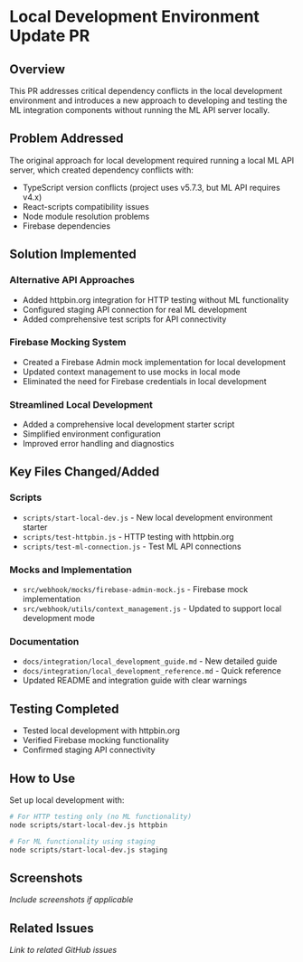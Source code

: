 # Local Development Environment Update PR

## Overview
This PR addresses critical dependency conflicts in the local development environment and introduces a new approach to developing and testing the ML integration components without running the ML API server locally.

## Problem Addressed
The original approach for local development required running a local ML API server, which created dependency conflicts with:
- TypeScript version conflicts (project uses v5.7.3, but ML API requires v4.x)
- React-scripts compatibility issues
- Node module resolution problems
- Firebase dependencies

## Solution Implemented

### Alternative API Approaches
- Added httpbin.org integration for HTTP testing without ML functionality
- Configured staging API connection for real ML development
- Added comprehensive test scripts for API connectivity

### Firebase Mocking System
- Created a Firebase Admin mock implementation for local development
- Updated context management to use mocks in local mode
- Eliminated the need for Firebase credentials in local development

### Streamlined Local Development
- Added a comprehensive local development starter script
- Simplified environment configuration
- Improved error handling and diagnostics

## Key Files Changed/Added

### Scripts
- `scripts/start-local-dev.js` - New local development environment starter
- `scripts/test-httpbin.js` - HTTP testing with httpbin.org
- `scripts/test-ml-connection.js` - Test ML API connections

### Mocks and Implementation
- `src/webhook/mocks/firebase-admin-mock.js` - Firebase mock implementation
- `src/webhook/utils/context_management.js` - Updated to support local development mode

### Documentation
- `docs/integration/local_development_guide.md` - New detailed guide
- `docs/integration/local_development_reference.md` - Quick reference
- Updated README and integration guide with clear warnings

## Testing Completed
- Tested local development with httpbin.org
- Verified Firebase mocking functionality
- Confirmed staging API connectivity

## How to Use
Set up local development with:

```bash
# For HTTP testing only (no ML functionality)
node scripts/start-local-dev.js httpbin

# For ML functionality using staging
node scripts/start-local-dev.js staging
```

## Screenshots
*Include screenshots if applicable*

## Related Issues
*Link to related GitHub issues*
